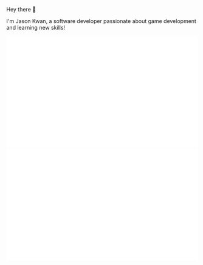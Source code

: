 Hey there 👋

I'm Jason Kwan, a software developer passionate about game development and learning new skills!

![](https://github.com/kore4n/github-stats/blob/master/generated/overview.svg)
![](https://github.com/kore4n/github-stats/blob/master/generated/languages.svg)
